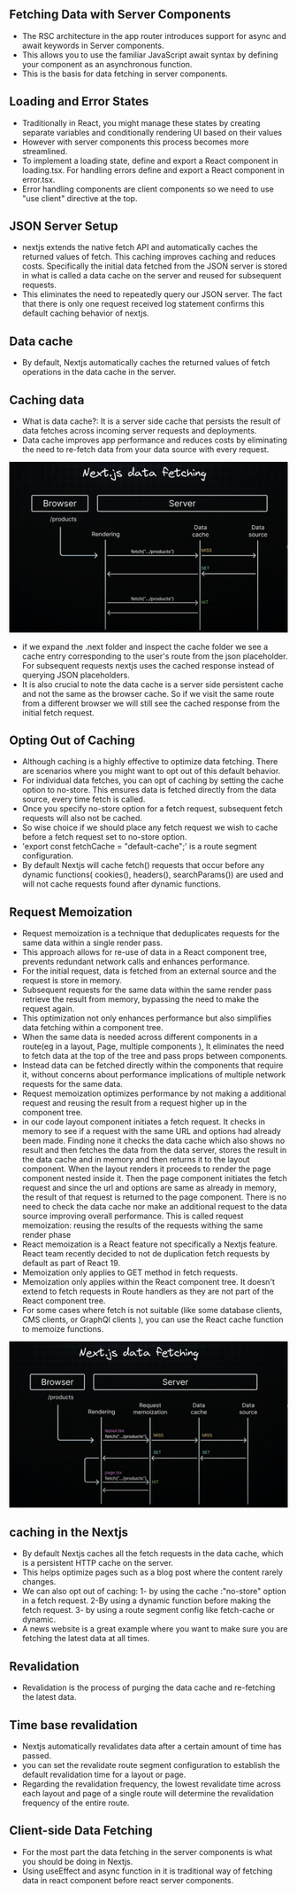 ## Fetching Data with Server Components

- The RSC architecture in the app router introduces support for async and await keywords in Server components.
- This allows you to use the familiar JavaScript await syntax by defining your component as an asynchronous function.
- This is the basis for data fetching in server components.

## Loading and Error States

- Traditionally in React, you might manage these states by creating separate variables and conditionally rendering UI based on their values
- However with server components this process becomes more streamlined.
- To implement a loading state, define and export a React component in loading.tsx. For handling errors define and export a React component in error.tsx.
- Error handling components are client components so we need to use "use client" directive at the top.

## JSON Server Setup

- nextjs extends the native fetch API and automatically caches the returned values of fetch. This caching improves caching and reduces costs. Specifically the initial data fetched from the JSON server is stored in what is called a data cache on the server and reused for subsequent requests.
- This eliminates the need to repeatedly query our JSON server. The fact that there is only one request received log statement confirms this default caching behavior of nextjs.

## Data cache

- By default, Nextjs automatically caches the returned values of fetch operations in the data cache in the server.

## Caching data

- What is data cache?: It is a server side cache that persists the result of data fetches across incoming server requests and deployments.
- Data cache improves app performance and reduces costs by eliminating the need to re-fetch data from your data source with every request.

![data cache](./data_cache.png)

- if we expand the .next folder and inspect the cache folder we see a cache entry corresponding to the user's route from the json placeholder. For subsequent requests nextjs uses the cached response instead of querying JSON placeholders.
- It is also crucial to note the data cache is a server side persistent cache and not the same as the browser cache. So if we visit the same route from a different browser we will still see the cached response from the initial fetch request.

## Opting Out of Caching

- Although caching is a highly effective to optimize data fetching. There are scenarios where you might want to opt out of this default behavior.
- For individual data fetches, you can opt of caching by setting the cache option to no-store. This ensures data is fetched directly from the data source, every time fetch is called.
- Once you specify no-store option for a fetch request, subsequent fetch requests will also not be cached.
- So wise choice if we should place any fetch request we wish to cache before a fetch request set to no-store option.
- 'export const fetchCache = "default-cache";' is a route segment configuration.
- By default Nextjs will cache fetch() requests that occur before any dynamic functions( cookies(), headers(), searchParams()) are used and will not cache requests found after dynamic functions.

## Request Memoization

- Request memoization is a technique that deduplicates requests for the same data within a single render pass.
- This approach allows for re-use of data in a React component tree, prevents redundant network calls and enhances performance.
- For the initial request, data is fetched from an external source and the request is store in memory.
- Subsequent requests for the same data within the same render pass retrieve the result from memory, bypassing the need to make the request again.
- This optimization not only enhances performance but also simplifies data fetching within a component tree.
- When the same data is needed across different components in a route(eg in a layout, Page, multiple components ), It eliminates the need to fetch data at the top of the tree and pass props between components.
- Instead data can be fetched directly within the components that require it, without concerns about performance implications of multiple network requests for the same data.
- Request memoization optimizes performance by not making a additional request and reusing the result from a request higher up in the component tree.
- in our code layout component initiates a fetch request. It checks in memory to see if a request with the same URL and options had already been made. Finding none it checks the data cache which also shows no result and then fetches the data from the data server, stores the result in the data cache and in memory and then returns it to the layout component. When the layout renders it proceeds to render the page component nested inside it. Then the page component initiates the fetch request and since the url and options are same as already in memory, the result of that request is returned to the page component. There is no need to check the data cache nor make an additional request to the data source improving overall performance. This is called request memoization: reusing the results of the requests withing the same render phase
- React memoization is a React feature not specifically a Nextjs feature. React team recently decided to not de duplication fetch requests by default as part of React 19.
- Memoization only applies to GET method in fetch requests.
- Memoization only applies within the React component tree. It doesn't extend to fetch requests in Route handlers as they are not part of the React component tree.
- For some cases where fetch is not suitable (like some database clients, CMS clients, or GraphQl clients ), you can use the React cache function to memoize functions.

![request_memoization](./request_memoization.png)

## caching in the Nextjs

- By default Nextjs caches all the fetch requests in the data cache, which is a persistent HTTP cache on the server.
- This helps optimize pages such as a blog post where the content rarely changes.
- We can also opt out of caching: 1- by using the cache :"no-store" option in a fetch request. 2-By using a dynamic function before making the fetch request. 3- by using a route segment config like fetch-cache or dynamic.
- A news website is a great example where you want to make sure you are fetching the latest data at all times.

## Revalidation

- Revalidation is the process of purging the data cache and re-fetching the latest data.

## Time base revalidation

- Nextjs automatically revalidates data after a certain amount of time has passed.
- you can set the revalidate route segment configuration to establish the default revalidation time for a layout or page.
- Regarding the revalidation frequency, the lowest revalidate time across each layout and page of a single route will determine the revalidation frequency of the entire route.

## Client-side Data Fetching

- For the most part the data fetching in the server components is what you should be doing in Nextjs.
- Using useEffect and async function in it is traditional way of fetching data in react component before react server components.

